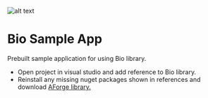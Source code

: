  ![alt text](https://github.com/RepoErik/BioImage/blob/master/banner.jpg?raw=true)
# Bio Sample App
 
 Prebuilt sample application for using Bio library. 
- Open project in visual studio and add reference to Bio library. 
- Reinstall any missing nuget packages shown in references and download [AForge library.](http://www.aforgenet.com/framework/downloads.html)
